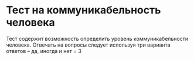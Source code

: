 # Тест на коммуникабельность человека

Тест содержит возможность определить уровень коммуникабельности человека.
Отвечать на вопросы следует используя три варианта ответов – да, иногда и нет = 3


